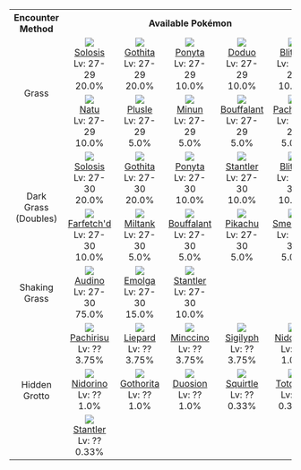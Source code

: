 <table><tr><th colspan="1">Encounter Method</th><th colspan="5" style = "text-align: center;">Available Pokémon</th></tr>
<tr><td rowspan="2" style="vertical-align: middle; word-wrap: break-word; text-align: center;">Grass</td><td style="text-align: center; vertical-align: bottom;"> <img src="https://smilingzero.github.io/BlazeBlack2ReduxWiki/img/animated/577.gif"> <br> <a href="https://smilingzero.github.io/BlazeBlack2ReduxWiki/pokemons/577">Solosis</a> <br> Lv: 27-29 <br> 20.0% </td><td style="text-align: center; vertical-align: bottom;"> <img src="https://smilingzero.github.io/BlazeBlack2ReduxWiki/img/animated/574.gif"> <br> <a href="https://smilingzero.github.io/BlazeBlack2ReduxWiki/pokemons/574">Gothita</a> <br> Lv: 27-29 <br> 20.0% </td><td style="text-align: center; vertical-align: bottom;"> <img src="https://smilingzero.github.io/BlazeBlack2ReduxWiki/img/animated/77.gif"> <br> <a href="https://smilingzero.github.io/BlazeBlack2ReduxWiki/pokemons/077">Ponyta</a> <br> Lv: 27-29 <br> 10.0% </td><td style="text-align: center; vertical-align: bottom;"> <img src="https://smilingzero.github.io/BlazeBlack2ReduxWiki/img/animated/84.gif"> <br> <a href="https://smilingzero.github.io/BlazeBlack2ReduxWiki/pokemons/084">Doduo</a> <br> Lv: 27-29 <br> 10.0% </td><td style="text-align: center; vertical-align: bottom;"> <img src="https://smilingzero.github.io/BlazeBlack2ReduxWiki/img/animated/522.gif"> <br> <a href="https://smilingzero.github.io/BlazeBlack2ReduxWiki/pokemons/522">Blitzle</a> <br> Lv: 27-29 <br> 10.0% </td></tr>
<tr><td style="text-align: center; vertical-align: bottom;"> <img src="https://smilingzero.github.io/BlazeBlack2ReduxWiki/img/animated/177.gif"> <br> <a href="https://smilingzero.github.io/BlazeBlack2ReduxWiki/pokemons/177">Natu</a> <br> Lv: 27-29 <br> 10.0% </td><td style="text-align: center; vertical-align: bottom;"> <img src="https://smilingzero.github.io/BlazeBlack2ReduxWiki/img/animated/311.gif"> <br> <a href="https://smilingzero.github.io/BlazeBlack2ReduxWiki/pokemons/311">Plusle</a> <br> Lv: 27-29 <br> 5.0% </td><td style="text-align: center; vertical-align: bottom;"> <img src="https://smilingzero.github.io/BlazeBlack2ReduxWiki/img/animated/312.gif"> <br> <a href="https://smilingzero.github.io/BlazeBlack2ReduxWiki/pokemons/312">Minun</a> <br> Lv: 27-29 <br> 5.0% </td><td style="text-align: center; vertical-align: bottom;"> <img src="https://smilingzero.github.io/BlazeBlack2ReduxWiki/img/animated/626.gif"> <br> <a href="https://smilingzero.github.io/BlazeBlack2ReduxWiki/pokemons/626">Bouffalant</a> <br> Lv: 27-29 <br> 5.0% </td><td style="text-align: center; vertical-align: bottom;"> <img src="https://smilingzero.github.io/BlazeBlack2ReduxWiki/img/animated/417.gif"> <br> <a href="https://smilingzero.github.io/BlazeBlack2ReduxWiki/pokemons/417">Pachirisu</a> <br> Lv: 27-29 <br> 5.0% </td></tr>
<tr><td rowspan="2" style="vertical-align: middle; word-wrap: break-word; text-align: center;">Dark Grass (Doubles)</td><td style="text-align: center; vertical-align: bottom;"> <img src="https://smilingzero.github.io/BlazeBlack2ReduxWiki/img/animated/577.gif"> <br> <a href="https://smilingzero.github.io/BlazeBlack2ReduxWiki/pokemons/577">Solosis</a> <br> Lv: 27-30 <br> 20.0% </td><td style="text-align: center; vertical-align: bottom;"> <img src="https://smilingzero.github.io/BlazeBlack2ReduxWiki/img/animated/574.gif"> <br> <a href="https://smilingzero.github.io/BlazeBlack2ReduxWiki/pokemons/574">Gothita</a> <br> Lv: 27-30 <br> 20.0% </td><td style="text-align: center; vertical-align: bottom;"> <img src="https://smilingzero.github.io/BlazeBlack2ReduxWiki/img/animated/77.gif"> <br> <a href="https://smilingzero.github.io/BlazeBlack2ReduxWiki/pokemons/077">Ponyta</a> <br> Lv: 27-30 <br> 10.0% </td><td style="text-align: center; vertical-align: bottom;"> <img src="https://smilingzero.github.io/BlazeBlack2ReduxWiki/img/animated/234.gif"> <br> <a href="https://smilingzero.github.io/BlazeBlack2ReduxWiki/pokemons/234">Stantler</a> <br> Lv: 27-30 <br> 10.0% </td><td style="text-align: center; vertical-align: bottom;"> <img src="https://smilingzero.github.io/BlazeBlack2ReduxWiki/img/animated/522.gif"> <br> <a href="https://smilingzero.github.io/BlazeBlack2ReduxWiki/pokemons/522">Blitzle</a> <br> Lv: 27-30 <br> 10.0% </td></tr>
<tr><td style="text-align: center; vertical-align: bottom;"> <img src="https://smilingzero.github.io/BlazeBlack2ReduxWiki/img/animated/83.gif"> <br> <a href="https://smilingzero.github.io/BlazeBlack2ReduxWiki/pokemons/083">Farfetch'd</a> <br> Lv: 27-30 <br> 10.0% </td><td style="text-align: center; vertical-align: bottom;"> <img src="https://smilingzero.github.io/BlazeBlack2ReduxWiki/img/animated/241.gif"> <br> <a href="https://smilingzero.github.io/BlazeBlack2ReduxWiki/pokemons/241">Miltank</a> <br> Lv: 27-30 <br> 5.0% </td><td style="text-align: center; vertical-align: bottom;"> <img src="https://smilingzero.github.io/BlazeBlack2ReduxWiki/img/animated/626.gif"> <br> <a href="https://smilingzero.github.io/BlazeBlack2ReduxWiki/pokemons/626">Bouffalant</a> <br> Lv: 27-30 <br> 5.0% </td><td style="text-align: center; vertical-align: bottom;"> <img src="https://smilingzero.github.io/BlazeBlack2ReduxWiki/img/animated/25.gif"> <br> <a href="https://smilingzero.github.io/BlazeBlack2ReduxWiki/pokemons/025">Pikachu</a> <br> Lv: 27-30 <br> 5.0% </td><td style="text-align: center; vertical-align: bottom;"> <img src="https://smilingzero.github.io/BlazeBlack2ReduxWiki/img/animated/235.gif"> <br> <a href="https://smilingzero.github.io/BlazeBlack2ReduxWiki/pokemons/235">Smeargle</a> <br> Lv: 27-30 <br> 5.0% </td></tr>
<tr><td rowspan="1" style="vertical-align: middle; word-wrap: break-word; text-align: center;">Shaking Grass</td><td style="text-align: center; vertical-align: bottom;"> <img src="https://smilingzero.github.io/BlazeBlack2ReduxWiki/img/animated/531.gif"> <br> <a href="https://smilingzero.github.io/BlazeBlack2ReduxWiki/pokemons/531">Audino</a> <br> Lv: 27-30 <br> 75.0% </td><td style="text-align: center; vertical-align: bottom;"> <img src="https://smilingzero.github.io/BlazeBlack2ReduxWiki/img/animated/587.gif"> <br> <a href="https://smilingzero.github.io/BlazeBlack2ReduxWiki/pokemons/587">Emolga</a> <br> Lv: 27-30 <br> 15.0% </td><td style="text-align: center; vertical-align: bottom;"> <img src="https://smilingzero.github.io/BlazeBlack2ReduxWiki/img/animated/234.gif"> <br> <a href="https://smilingzero.github.io/BlazeBlack2ReduxWiki/pokemons/234">Stantler</a> <br> Lv: 27-30 <br> 10.0% </td><td></td><td></td></tr>
<tr><td rowspan="3" style="vertical-align: middle; word-wrap: break-word; text-align: center;">Hidden Grotto</td><td style="text-align: center; vertical-align: bottom;"> <img src="https://smilingzero.github.io/BlazeBlack2ReduxWiki/img/animated/417.gif"> <br> <a href="https://smilingzero.github.io/BlazeBlack2ReduxWiki/pokemons/417">Pachirisu</a> <br> Lv: ?? <br> 3.75% </td><td style="text-align: center; vertical-align: bottom;"> <img src="https://smilingzero.github.io/BlazeBlack2ReduxWiki/img/animated/510.gif"> <br> <a href="https://smilingzero.github.io/BlazeBlack2ReduxWiki/pokemons/510">Liepard</a> <br> Lv: ?? <br> 3.75% </td><td style="text-align: center; vertical-align: bottom;"> <img src="https://smilingzero.github.io/BlazeBlack2ReduxWiki/img/animated/572.gif"> <br> <a href="https://smilingzero.github.io/BlazeBlack2ReduxWiki/pokemons/572">Minccino</a> <br> Lv: ?? <br> 3.75% </td><td style="text-align: center; vertical-align: bottom;"> <img src="https://smilingzero.github.io/BlazeBlack2ReduxWiki/img/animated/561.gif"> <br> <a href="https://smilingzero.github.io/BlazeBlack2ReduxWiki/pokemons/561">Sigilyph</a> <br> Lv: ?? <br> 3.75% </td><td style="text-align: center; vertical-align: bottom;"> <img src="https://smilingzero.github.io/BlazeBlack2ReduxWiki/img/animated/30.gif"> <br> <a href="https://smilingzero.github.io/BlazeBlack2ReduxWiki/pokemons/030">Nidorina</a> <br> Lv: ?? <br> 1.0% </td></tr>
<tr><td style="text-align: center; vertical-align: bottom;"> <img src="https://smilingzero.github.io/BlazeBlack2ReduxWiki/img/animated/33.gif"> <br> <a href="https://smilingzero.github.io/BlazeBlack2ReduxWiki/pokemons/033">Nidorino</a> <br> Lv: ?? <br> 1.0% </td><td style="text-align: center; vertical-align: bottom;"> <img src="https://smilingzero.github.io/BlazeBlack2ReduxWiki/img/animated/575.gif"> <br> <a href="https://smilingzero.github.io/BlazeBlack2ReduxWiki/pokemons/575">Gothorita</a> <br> Lv: ?? <br> 1.0% </td><td style="text-align: center; vertical-align: bottom;"> <img src="https://smilingzero.github.io/BlazeBlack2ReduxWiki/img/animated/578.gif"> <br> <a href="https://smilingzero.github.io/BlazeBlack2ReduxWiki/pokemons/578">Duosion</a> <br> Lv: ?? <br> 1.0% </td><td style="text-align: center; vertical-align: bottom;"> <img src="https://smilingzero.github.io/BlazeBlack2ReduxWiki/img/animated/7.gif"> <br> <a href="https://smilingzero.github.io/BlazeBlack2ReduxWiki/pokemons/007">Squirtle</a> <br> Lv: ?? <br> 0.33% </td><td style="text-align: center; vertical-align: bottom;"> <img src="https://smilingzero.github.io/BlazeBlack2ReduxWiki/img/animated/158.gif"> <br> <a href="https://smilingzero.github.io/BlazeBlack2ReduxWiki/pokemons/158">Totodile</a> <br> Lv: ?? <br> 0.33% </td></tr>
<tr><td style="text-align: center; vertical-align: bottom;"> <img src="https://smilingzero.github.io/BlazeBlack2ReduxWiki/img/animated/234.gif"> <br> <a href="https://smilingzero.github.io/BlazeBlack2ReduxWiki/pokemons/234">Stantler</a> <br> Lv: ?? <br> 0.33% </td><td></td><td></td><td></td><td></td></tr></table>